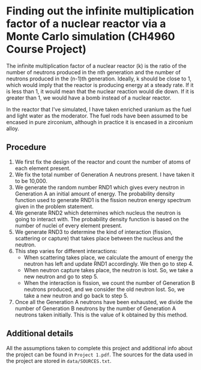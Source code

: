 # Finding out the infinite multiplication factor of a nuclear reactor via a Monte Carlo simulation (CH4960 Course Project)

The infinite multiplication factor of a nuclear reactor (k) is the ratio of the number of neutrons produced in the nth generation and the number of neutrons produced in the (n-1)th generation. Ideally, k should be close to 1, which would imply that the reactor is producing energy at a steady rate. If it is less than 1, it would mean that the nuclear reaction would die down. If it is greater than 1, we would have a bomb instead of a nuclear reactor.

In the reactor that I've simulated, I have taken enriched uranium as the fuel and light water as the moderator. The fuel rods have been assumed to be encased in pure zirconium, although in practice it is encased in a zirconium alloy.

## Procedure

1. We first fix the design of the reactor and count the number of atoms of each element present.
2. We fix the total number of Generation A neutrons present. I have taken it to be 10,000.
3. We generate the random number RND1 which gives every neutron in Generation A an initial amount of energy. The probability density function used to generate RND1 is the fission neutron energy spectrum given in the problem statement.
4. We generate RND2 which determines which nucleus the neutron is going to interact with. The probability density function is based on the number of nuclei of every element present.
5. We generate RND3 to determine the kind of interaction (fission, scattering or capture) that takes place between the nucleus and the neutron.
6. This step varies for different interactions:
   - When scattering takes place, we calculate the amount of energy the neutron has left and update RND1 accordingly. We then go to step 4.
   - When neutron capture takes place, the neutron is lost. So, we take a new neutron and go to step 5.
   - When the interaction is fission, we count the number of Generation B neutrons produced, and we consider the old neutron lost. So, we take a new neutron and go back to step 5.
7. Once all the Generation A neutrons have been exhausted, we divide the number of Generation B neutrons by the number of Generation A neutrons taken initially. This is the value of k obtained by this method.

## Additional details

All the assumptions taken to complete this project and additional info about the project can be found in `Project 1.pdf`. The sources for the data used in the project are stored in `data/SOURCES.txt`.
